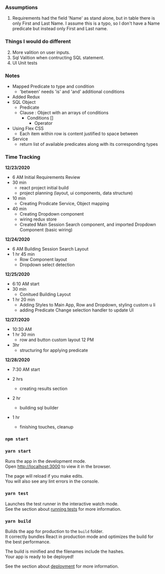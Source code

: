 
### Assumptions
1. Requirements had the field 'Name' as stand alone, but in table there is only First and Last Name. I assume this is a typo, so I don't have a Name predicate but instead only First and Last name.

### Things I would do different
2. More valition on user inputs. 
3. Sql Valition when contructing SQL statement.
4. UI Unit tests

### Notes

* Mapped Predicate to type and condition
    * 'between' needs 'is' and 'and' additional conditions
* Added Redux
* SQL Object
    * Predicate
    * Clause : Object with an arrays of conditions
        * Conditions []
            * Operator
* Using Flex CSS
    * Each item within row is content justified to space between
* Service
    * return list of available predicates along with its corresponding types 


### Time Tracking
**12/23/2020**
* 6 AM Initial Requirements Review
* 30 min
    * react project initial build
    * project planning (layout, ui components, data structure)
* 10 min
    * Creating Prodicate Service, Object mapping
* 40 min
    * Creating Dropdown component
    * wiring redux store
    * Created Main Session Search component, and imported Dropdown Component (basic wiring)

**12/24/2020**
* 6 AM Building Session Search Layout
* 1 hr 45 min 
    * Row Component layout
    * Dropdown select detection 

**12/25/2020**
* 6:10 AM start
* 30 min
    * Conitued Building Layout
* 1 hr 20 min
    * Adding Styles to Main App, Row and Dropdown, styling custom u li
    * adding Predicate Change selection handler to update UI

**12/27/2020**
* 10:30 AM 
* 1 hr 30 min 
    * row and button custom layout 12 PM
* 3hr
    * structuring for applying predicate

**12/28/2020**
* 7:30 AM start
* 2 hrs
    * creating results section
* 2 hr
    * building sql builder

* 1 hr 
    * finishing touches, cleanup


### `npm start`

### `yarn start`

Runs the app in the development mode.\
Open [http://localhost:3000](http://localhost:3000) to view it in the browser.

The page will reload if you make edits.\
You will also see any lint errors in the console.

### `yarn test`

Launches the test runner in the interactive watch mode.\
See the section about [running tests](https://facebook.github.io/create-react-app/docs/running-tests) for more information.

### `yarn build`

Builds the app for production to the `build` folder.\
It correctly bundles React in production mode and optimizes the build for the best performance.

The build is minified and the filenames include the hashes.\
Your app is ready to be deployed!

See the section about [deployment](https://facebook.github.io/create-react-app/docs/deployment) for more information.

